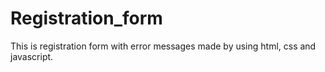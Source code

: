 # Registration_form
This is  registration form with error messages made by using html, css and javascript.
